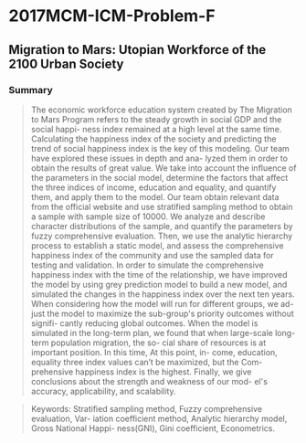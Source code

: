 # 2017MCM-ICM-Problem-F
## Migration to Mars: Utopian Workforce of the 2100 Urban Society
###                         Summary

>The economic workforce education system created by The Migration to Mars Program refers to the steady growth in social GDP and the social happi- ness index remained at a high level at the same time. Calculating the happiness index of the society and predicting the trend of social happiness index is the key of this modeling. Our team have explored these issues in depth and ana- lyzed them in order to obtain the results of great value. We take into account the influence of the parameters in the social model, determine the factors that affect the three indices of income, education and equality, and quantify them, and apply them to the model.
Our team obtain relevant data from the official website and use stratified sampling method to obtain a sample with sample size of 10000. We analyze and describe character distributions of the sample, and quantify the parameters by fuzzy comprehensive evaluation. Then, we use the analytic hierarchy process to establish a static model, and assess the comprehensive happiness index of the community and use the sampled data for testing and validation. In order to simulate the comprehensive happiness index with the time of the relationship, we have improved the model by using grey prediction model to build a new model, and simulated the changes in the happiness index over the next ten years. When considering how the model will run for different groups, we ad- just the model to maximize the sub-group's priority outcomes without signifi- cantly reducing global outcomes. When the model is simulated in the long-term
plan, we found that when large-scale long-term population migration, the so- cial share of resources is at important position. In this time, At this point, in- come, education, equality three index values can’t be maximized, but the Com- prehensive happiness index is the highest.
Finally, we give conclusions about the strength and weakness of our mod- el's accuracy, applicability, and scalability.

>Keywords: Stratified sampling method, Fuzzy comprehensive evaluation, Var- iation coefficient method, Analytic hierarchy model, Gross National Happi- ness(GNI), Gini coefficient, Econometrics.

